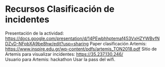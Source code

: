 # Recursos Clasificación de incidentes
                          
Presentación de la actividad: https://docs.google.com/presentation/d/14PEwbhhptemaf453VxHZYWBvfNDZvD-NFpbXA9be8hw/edit?usp=sharing
Paper clasificación Artemis: https://www.inspire.edu.gr/wp-content/pdfs/artemis_TON2018.pdf
Sitio de Artemis para visualizar incidentes: https://35.237.130.246/  
Usuario para Artemis: hackathon 
Usar la pass del wifi.


